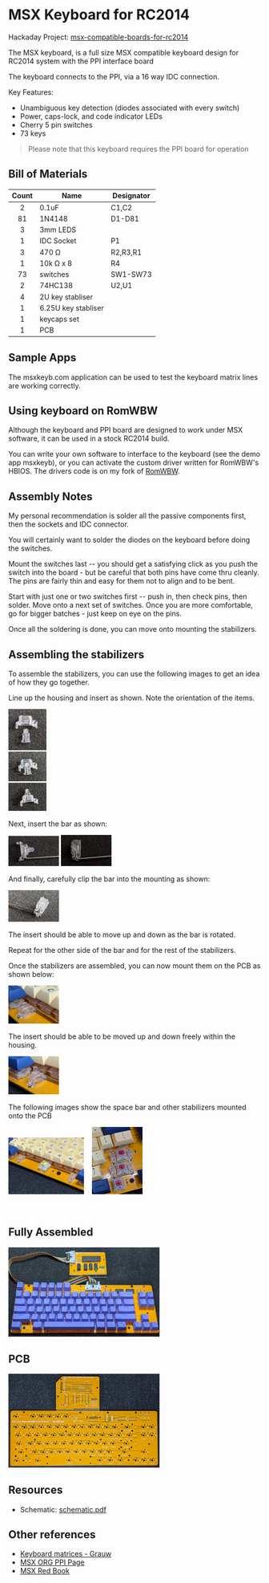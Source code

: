 # MSX Keyboard for RC2014

Hackaday Project: [msx-compatible-boards-for-rc2014](https://hackaday.io/project/175574-msx-compatible-boards-for-rc2014)

The MSX keyboard, is a full size MSX compatible keyboard design for RC2014 system with the PPI interface board

The keyboard connects to the PPI, via a 16 way IDC connection.

Key Features:

* Unambiguous key detection (diodes associated with every switch)
* Power, caps-lock, and code indicator LEDs
* Cherry 5 pin switches
* 73 keys

> Please note that this keyboard requires the PPI board for operation


## Bill of Materials

|Count   | Name                |  Designator |
|:------:|---------------------|-------------|
| 2	     | 0.1uF               | C1,C2 |
| 81     | 1N4148	             | D1-D81 |
| 3      | 3mm LEDS            |
| 1      | IDC Socket          | P1 |
| 3      | 470 Ω               | R2,R3,R1 |
| 1      | 10k Ω x 8           | R4 |
| 73     | switches            | SW1-SW73 |
| 2      | 74HC138             | U2,U1 |
| 4	     | 2U key stabliser    |
| 1      | 6.25U key stabliser |
| 1	     | keycaps set         |
| 1	     | PCB                 |

## Sample Apps

The msxkeyb.com application can be used to test the keyboard matrix lines are working correctly.

## Using keyboard on RomWBW

Although the keyboard and PPI board are designed to work under MSX software, it can be used in a stock RC2014 build.

You can write your own software to interface to the keyboard (see the demo app msxkeyb), or you can activate the
custom driver written for RomWBW's HBIOS.  The drivers code is on my fork of [RomWBW](https://github.com/vipoo/RomWBW/tree/yellow-msx-boards).

## Assembly Notes

My personal recommendation is solder all the passive components first, then the sockets and IDC connector.

You will certainly want to solder the diodes on the keyboard before doing the switches.

Mount the switches last -- you should get a satisfying click as you push the switch into the board - but be careful that both pins have come thru cleanly.  The pins are fairly thin and easy for them not to align and to be bent.

Start with just one or two switches first -- push in, then check pins, then solder.  Move onto a next set of switches.  Once you are more comfortable, go for bigger batches - just keep on eye on the pins.

Once all the soldering is done, you can move onto mounting the stabilizers.

## Assembling the stabilizers

To assemble the stabilizers, you can use the following images to get an idea of how they go together.

Line up the housing and insert as shown.  Note the orientation of the items.

<img src="./images/PXL_20210520_072202703.jpg" alt="Assembled" width="15%"/>

<br/>

<img src="./images/PXL_20210520_072220367.jpg" alt="Assembled" width="15%"/>

<br/>

<img src="./images/PXL_20210520_072303033.jpg" alt="Assembled" width="15%"/>
<br/>

Next, insert the bar as shown:

<img src="./images/PXL_20210520_072433066.jpg" alt="Assembled" width="20%"/>

<img src="./images/PXL_20210520_072535751.jpg" alt="Assembled" width="20%"/>

And finally, carefully clip the bar into the mounting as shown:

<img src="./images/PXL_20210520_072022234.jpg" alt="Assembled" width="20%"/>

The insert should be able to move up and down as the bar is rotated.

Repeat for the other side of the bar and for the rest of the stabilizers.

Once the stabilizers are assembled, you can now mount them on the PCB as shown below:

<img src="./images/PXL_20210520_072950829.jpg" alt="Assembled" width="20%"/>

The insert should be able to be moved up and down freely within the housing.

<img src="./images/PXL_20210520_073002973.jpg" alt="Assembled" width="20%"/>

The following images show the space bar and other stabilizers mounted onto the PCB

<img src="./images/PXL_20210520_073101732.jpg" alt="Assembled" width="30%"/>&nbsp;&nbsp;&nbsp;&nbsp;<img src="./images/PXL_20210520_073036508.jpg" alt="Assembled" width="20%"/>
<br/>

<br/>

## Fully Assembled

<img src="./images/image1.jpg" alt="Assembled" width="60%"/>

## PCB
<img src="./images/image2.jpg" alt="Assembled" width="60%"/>


## Resources

* Schematic: [schematic.pdf](./schematic.pdf "Schematic")

## Other references

* [Keyboard matrices - Grauw](http://map.grauw.nl/articles/keymatrix.php)
* [MSX ORG PPI Page](https://www.msx.org/wiki/Programmable_Peripheral_Interface)
* [MSX Red Book](https://github.com/gseidler/The-MSX-Red-Book/blob/master/the_msx_red_book.md)

